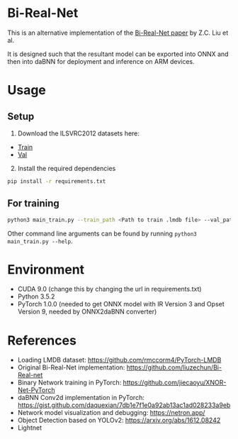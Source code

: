 # Bi-Real-Net

This is an alternative implementation of the [Bi-Real-Net paper](https://eccv2018.org/openaccess/content_ECCV_2018/papers/zechun_liu_Bi-Real_Net_Enhancing_ECCV_2018_paper.pdf) by Z.C. Liu et al.

It is designed such that the resultant model can be exported into ONNX and then into daBNN for deployment and inference on ARM devices.

# Usage

## Setup
1. Download the ILSVRC2012 datasets here:
- [Train](https://academictorrents.com/details/d58437a61c1adf9801df99c6a82960d076cb7312)
- [Val](https://academictorrents.com/details/207ebd69f80a3707f035cd91a114466a270e044d)

2. Install the required dependencies
```sh
pip install -r requirements.txt
```

## For training
```sh
python3 main_train.py --train_path <Path to train .lmdb file> --val_path <Path to val .lmdb file>
```
Other command line arguments can be found by running `python3 main_train.py --help`.

# Environment
- CUDA 9.0 (change this by changing the url in requirements.txt)
- Python 3.5.2
- PyTorch 1.0.0 (needed to get ONNX model with IR Version 3 and Opset Version 9, needed by ONNX2daBNN converter)

# References
- Loading LMDB dataset: https://github.com/rmccorm4/PyTorch-LMDB
- Original Bi-Real-Net implementation: https://github.com/liuzechun/Bi-Real-net
- Binary Network training in PyTorch: https://github.com/jiecaoyu/XNOR-Net-PyTorch
- daBNN Conv2d implementation in PyTorch: https://gist.github.com/daquexian/7db1e7f1e0a92ab13ac1ad028233a9eb
- Network model visualization and debugging: https://netron.app/
- Object Detection based on YOLOv2: https://arxiv.org/abs/1612.08242
- Lightnet